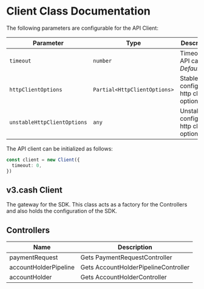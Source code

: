 
# Client Class Documentation

The following parameters are configurable for the API Client:

| Parameter | Type | Description |
|  --- | --- | --- |
| `timeout` | `number` | Timeout for API calls.<br>*Default*: `0` |
| `httpClientOptions` | `Partial<HttpClientOptions>` | Stable configurable http client options. |
| `unstableHttpClientOptions` | `any` | Unstable configurable http client options. |

The API client can be initialized as follows:

```ts
const client = new Client({
  timeout: 0,
})
```

## v3.cash Client

The gateway for the SDK. This class acts as a factory for the Controllers and also holds the configuration of the SDK.

## Controllers

| Name | Description |
|  --- | --- |
| paymentRequest | Gets PaymentRequestController |
| accountHolderPipeline | Gets AccountHolderPipelineController |
| accountHolder | Gets AccountHolderController |

